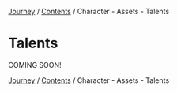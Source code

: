 [Journey](/wiki.md) / [Contents](/wiki/index.md) / Character - Assets - Talents

# Talents
COMING SOON!

[Journey](/wiki.md) / [Contents](/wiki/index.md) / Character - Assets - Talents
